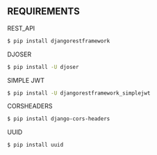 ## REQUIREMENTS 
REST_API
```bash
$ pip install djangorestframework
```
DJOSER
```bash
$ pip install -U djoser
```
SIMPLE JWT
```bash
$ pip install -U djangorestframework_simplejwt
```
CORSHEADERS
```bash
$ pip install django-cors-headers
```
UUID
```bash
$ pip install uuid
